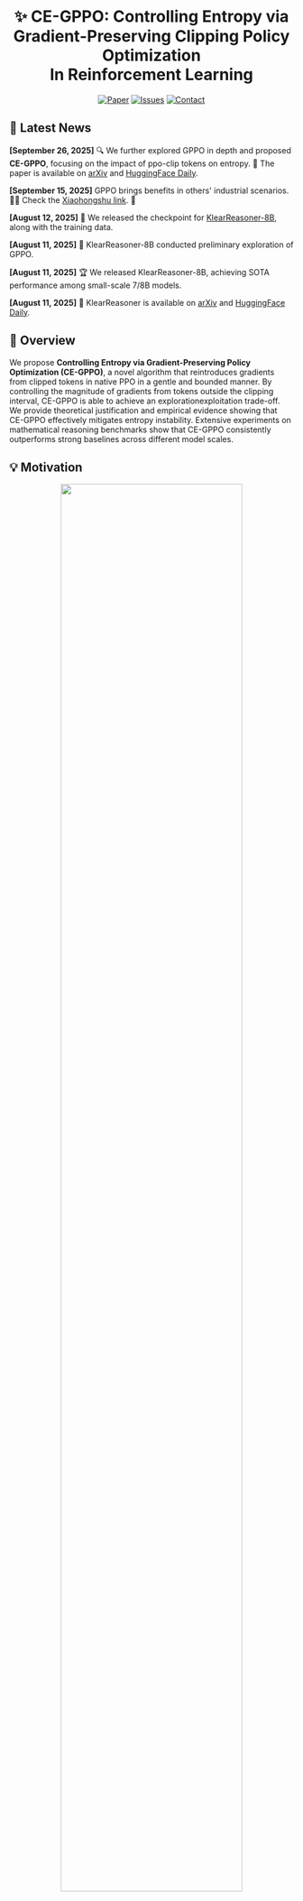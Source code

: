<div align="center">
<h1>✨ CE-GPPO: Controlling Entropy via <br>Gradient-Preserving Clipping Policy Optimization <br>In Reinforcement Learning</h1>
</div>


<!-- ## 🚀 Quick Links
| Resource | Link |
|---|---|
| 📝 Preprints | [Paper](https://arxiv.org/pdf/2508.07629) |
| 🤗 Model Hub | [Klear-Reasoner-8B](https://huggingface.co/klear-team/klear-reasoner-8b-SFT) |
| 🤗 Model Hub | [Klear-Reasoner-8B](https://huggingface.co/klear-team/klear-reasoner-8b) |
| 🤗 Dataset Hub | [Math RL](https://huggingface.co/datasets/Suu/KlearReasoner-MathSub-30K) |
| 🤗 Dataset Hub | [Code RL](https://huggingface.co/datasets/Suu/KlearReasoner-CodeSub-Rllm-Cleaned) |
| 📄 Technical Report | [arXiv:250x.xxxxx](https://arxiv.org/abs/250x.xxxxx) |
| 🐛 Issues & Discussions | [GitHub Issues](https://github.com/klear-team/klear-reasoner/issues) |
| 📧 Contact | klear-reasoner@kuaishou.com |


| Resource | Link |
|---|---|
| 📝 Preprints | [Paper](https://arxiv.org/pdf/2509.20712) |
| 🐛 Issues & Discussions | [GitHub Issues](https://github.com/Kwai-Klear/CE-GPPO/issues) |
| 📧 Contact | suzhenpeng13@163.com |


---

--- -->

<div align="center">

[![Paper](https://img.shields.io/badge/📄_Paper-arXiv-red.svg)](https://arxiv.org/pdf/2509.20712)
[![Issues](https://img.shields.io/badge/🐛_Issues-GitHub-blue.svg)](https://github.com/Kwai-Klear/CE-GPPO/issues)
[![Contact](https://img.shields.io/badge/📧_Contact-Email-green.svg)](mailto:suzhenpeng13@163.com)

</div>

## 📣 Latest News
**[September 26, 2025]** 🔍 We further explored GPPO in depth and proposed **CE-GPPO**, focusing on the impact of ppo-clip tokens on entropy. 📄 The paper is available on [arXiv](https://arxiv.org/pdf/2509.20712) and [HuggingFace Daily](https://huggingface.co/papers/2509.20712).

**[September 15, 2025]** GPPO brings benefits in others' industrial scenarios. 💼✨ Check the [Xiaohongshu link](http://xhslink.com/o/3MS0x3zuMix ). 🔗

**[August 12, 2025]** 🚀 We released the checkpoint for [KlearReasoner-8B](https://huggingface.co/Kwai-Klear/Klear-Reasoner-8B), along with the training data.

**[August 11, 2025]** 🔬 KlearReasoner-8B conducted preliminary exploration of GPPO.

**[August 11, 2025]** 🏆 We released KlearReasoner-8B, achieving SOTA performance among small-scale 7/8B models.

**[August 11, 2025]** 📢 KlearReasoner is available on [arXiv](https://arxiv.org/pdf/2508.07629) and [HuggingFace Daily](https://huggingface.co/papers/2508.07629).

## 📌 Overview

We propose **Controlling Entropy via Gradient-Preserving Policy Optimization (CE-GPPO)**, a novel algorithm that reintroduces gradients from clipped tokens in native PPO in a gentle and bounded manner. By controlling the magnitude of gradients from tokens outside the clipping interval, CE-GPPO is able to achieve an explorationexploitation trade-off. We provide theoretical justification and empirical evidence showing that CE-GPPO effectively mitigates entropy instability. Extensive experiments on mathematical reasoning benchmarks show that CE-GPPO consistently outperforms strong baselines across different model scales.

## 💡 Motivation
<div align="center">
<img src="./docker/CE-GPPO.png" width="80%"/>
</div>

Reinforcement learning (RL) has become a central paradigm for fine-tuning large language models (LLMs). A key challenge lies in regulating **policy entropy**, which balances exploration and exploitation during training. Stable entropy is crucial: too little leads to premature convergence and loss of diversity (entropy collapse), while too much hinders convergence and wastes exploration (entropy explosion).

Our analysis shows that entropy dynamics arise from the interaction between the advantage function and the token probability distribution, which can be categorized into four patterns:

- **PA&HP** (Positive-Advantage High-Probability) and **NA&LP** (Negative-Advantage Low-Probability) tokens: reinforce dominant actions, accelerating convergence but driving entropy collapse.
- **PA&LP** (Positive-Advantage Low-Probability) and **NA&HP** (Negative-Advantage High-Probability) tokens: encourage exploration of unlikely actions, maintaining diversity and mitigating entropy collapse.

Standard PPO stabilizes training with clipping, but this mechanism discards gradients from low-probability tokens outside the clip interval. These overlooked signals, particularly from PA&LP and NA&LP tokens, are critical for entropy control. Ignoring them leads to unstable training:

- **Entropy collapse** arises when PA&LP gradients are suppressed, restricting exploration.
- **Entropy explosion** arises when NA&LP gradients are removed, overemphasizing exploration and delaying convergence.

To address this, we propose **CE-GPPO**, which reintroduces clipped gradients in a bounded and theoretically grounded way. By decoupling forward and backward passes with a stop-gradient operation and scaling coefficients, CE-GPPO incorporates gradients from out-of-clip tokens while preserving stability. This enables fine-grained entropy regulation and achieves a more effective balance between exploration and exploitation, preventing both collapse and explosion.

## 🔍 Key Features

- **Gradient Preservation**: Reintroduces gradients from clipped tokens (PA&LP and NA&LP) using stop-gradient and tunable scaling.
- **Entropy Stability**: Prevents entropy collapse and explosion by dynamically regulating gradient magnitudes.
- **Exploration-Exploitation Balance**: Allows controlled entropy stable, improving generalization and convergence.
- **SOTA Performance**: Outperforms strong baselines like GRPO, DAPO, CISPO, and GSPO on math reasoning benchmarks.

---

## 📊 Benchmark Results

<div align="center">

| Model                        | AIME24 | AIME25 | HMMT25 | MATH500 | AMC23 | Avg  |
|-----------------------------|--------|--------|--------|---------|--------|------|
| DS-R1-Distill-Qwen-1.5B     | 29.2   | 24.1   | 13.1   | 86.0    | 73.7   | 45.2 |
| +GRPO                       | 33.4   | 28.1   | 16.6   | 88.3    | 79.3   | 49.1 |
| +DAPO                       | 40.0   | 28.4   | 19.17  | 90.0    | 84.4   | 52.4 |
| **+CE-GPPO**               | **42.0** | **33.9** | **21.6** | **91.0** | **85.9** | **54.9** |

| Model                        | AIME24 | AIME25 | HMMT25 | MATH500 | AMC23 | Avg  |
|-----------------------------|--------|--------|--------|---------|--------|------|
| DS-R1-Distill-Qwen-7B       | 54.5   | 39.1   | 26.2   | 93.6    | 90.6   | 60.8 |
| +GRPO                       | 55.3   | 40.3   | 24.5   | 93.7    | 88.8   | 60.5 |
| +DAPO                       | 59.7   | 48.7   | 25.6   | 95.1    | 93.4   | 64.5 |
| **+CE-GPPO**               | **66.0** | **51.4** | **30.5** | **95.6** | **93.8** | **67.5** |


<img src="./docker/CE-GPPO_main.png" width="80%"/>
</div>

> CE-GPPO consistently outperforms all baselines, achieving +2.5 points improvement on 1.5B model and +3.0 points on 7B model compared to the strongest baseline (DAPO).

---

## 🧠 Why CE-GPPO?

- ❌ **Entropy Collapse**: Native PPO and GRPO often suffer from premature entropy decay, reducing output diversity.
- ❌ **Entropy Explosion**: Over-exploration can delay convergence and destabilize training.
- ❌ **Clipping Artifacts**: Ignoring clipped low-probability tokens removes valuable gradient signals.
- ✅ **Solution**: CE-GPPO reintroduces these signals in a **controlled**, **stable**, and **efficient** way.

## Implementation of GPPO

The complete loss implementation is as follows:
```python
def compute_gppo_loss_general_beta(
    old_log_prob,
    log_prob,
    advantages,
    response_mask,
    cliprange=None,
    cliprange_low=None,
    cliprange_high=None,
    clip_ratio_c=3.0,
    loss_agg_mode="token-mean",
    gppo_loss_beta1=0.75,
    gppo_loss_beta2=1.0
):
    """Adapted from https://github.com/huggingface/trl/blob/main/trl/trainer/ppo_trainer.py#L1122
    Args:
        old_log_prob: `(torch.Tensor)`
            shape: (bs, response_length)
        log_prob: `(torch.Tensor)`
            shape: (bs, response_length)
        advantages: `(torch.Tensor)`
            shape: (bs, response_length)
        response_mask: `(torch.Tensor)`
            shape: (bs, response_length)
        cliprange: (float)
            The clip range used in PPO. See https://arxiv.org/abs/1707.06347
        cliprange_low: (float)
            The lower clip range used in PPO.
        cliprange_high: (float)
            The higher clip range used in PPO.
        clip_ratio_c: (float) default: 3.0
            The lower bound of the ratio for dual-clip PPO, See https://arxiv.org/pdf/1912.09729
        loss_agg_mode: (str) choices: "token-mean" /
                                      "seq-mean-token-sum" /
                                      "seq-mean-token-mean" /
                                      "seq-mean-token-sum-norm" /
            "token-mean" is the default behavior

    Returns:
        pg_loss: `a scalar torch.Tensor`
            policy gradient loss computed via PPO
        pg_clipfrac: (float)
            the fraction of policy gradient loss being clipped
        ppo_kl: (float)
            the estimated KL divergence between the latest updating policy and the old sampling policy
        pg_clipfrac_lower: (float)
            the fraction of policy gradient loss being clipped when the advantage is negative
    """
    assert clip_ratio_c > 1.0, (
        "The lower bound of the clip_ratio_c for dual-clip PPO should be greater than 1.0,"
        + f" but get the value: {clip_ratio_c}."
    )

    negative_approx_kl = log_prob - old_log_prob
    ratio = torch.exp(negative_approx_kl)
    ppo_kl = verl_F.masked_mean(-negative_approx_kl, response_mask)
    ratio_detached = ratio.detach()
    
    pg_losses1 = -advantages * ratio
    if cliprange_low is None:
        cliprange_low = cliprange
    if cliprange_high is None:
        cliprange_high = cliprange
        
    # case masks
    low_mask = (ratio < (1 - cliprange_low)) & (advantages < 0)
    high_mask = (ratio > (1 + cliprange_high)) & (advantages > 0)
    other_mask = ~(low_mask | high_mask)
    
    beta1 = gppo_loss_beta1
    beta2 = gppo_loss_beta2
    
    # three cases
    clip_pg_losses1 = torch.zeros_like(advantages)
    clip_pg_losses1[low_mask] = -beta1 * (1 - cliprange_low) / ratio_detached[low_mask] * ratio[low_mask] * advantages[low_mask]
    clip_pg_losses1[high_mask] = -beta2 * (1 + cliprange_high) / ratio_detached[high_mask] * ratio[high_mask] * advantages[high_mask]
    clip_pg_losses1[other_mask] = -ratio[other_mask] * advantages[other_mask]

    pg_clipfrac = verl_F.masked_mean((low_mask | high_mask).float(), response_mask)

    pg_losses3 = -advantages * clip_ratio_c

    clip_pg_losses2 = torch.min(pg_losses3, clip_pg_losses1)
    pg_clipfrac_lower = verl_F.masked_mean(
        torch.gt(clip_pg_losses1, pg_losses3) * (advantages < 0).float(), response_mask
    )

    pg_losses = torch.where(advantages < 0, clip_pg_losses2, clip_pg_losses1)
    pg_loss = agg_loss(loss_mat=pg_losses, loss_mask=response_mask, loss_agg_mode=loss_agg_mode)

    return pg_loss, pg_clipfrac, ppo_kl, pg_clipfrac_lower
```

---

## 🧪 Training
### Configure the experimental environment
```bash
git clone https://github.com/Kwai-Klear/CE-GPPO
cd CE-GPPO
pip install -e .
pip install -r requirements.txt
```
For the code, we use [Firejail](https://github.com/netblue30/firejail) for the **sandbox** environment. Additionally, we implemented multi-process control based on [Pebble](https://github.com/noxdafox/pebble), enabling automatic resource reclamation upon task timeout. For mathematics, we use [math_verify](https://github.com/huggingface/Math-Verify) for judging.

### Download a pre-trained checkpoint & data
We trained our model based on [DeepSeek-R1-Distill-Qwen-7B](https://huggingface.co/deepseek-ai/DeepSeek-R1-Distill-Qwen-7B) and [DeepSeek-R1-Distill-Qwen-1.5B](https://huggingface.co/deepseek-ai/DeepSeek-R1-Distill-Qwen-1.5B), using the [KlearReasoner-MathSub-30K](https://huggingface.co/datasets/Kwai-Klear/KlearReasoner-MathSub-30K) dataset for training, with [AIME2024](https://github.com/Kwai-Klear/CE-GPPO/blob/main/benchmarks/aime960_math_verify.json) and [AIME2025](https://github.com/Kwai-Klear/CE-GPPO/blob/main/benchmarks/aime960_math_verify25.json) as the validation sets.

### Using Ray for Multi-Node Training
For multi-node training​​, ensure ​​all nodes are started and connected via Ray​​ before executing the training script. Below is a brief setup guide for Ray across multiple machines:
#### Step 1: Start Ray on the Head Node (node0)

On the first node (typically called `node0`), run:

```bash
ray start --head --dashboard-host=0.0.0.0
```

Get the IP address of the master node.
```bash
MASTER_IP=$(hostname -I | awk '{print $1}')
```
#### Step 2: Connect Other Nodes (e.g., node1)

On each additional worker node (e.g., `node1`), run the following, replacing the IP with that of your head node:

```bash
ray start --address=\"$MASTER_IP:6379\"
```

### RL Training
Run the following script on the master node to start the training task.


```bash
bash recipe/dapo/perf_run_dapo_ours_math.sh # For Math RL
bash recipe/dapo/perf_run_dapo_ours_code.sh # For Code RL
```

In the startup script, you need to set the following variables:
```bash
YOUR_MODEL_PATH="<your_model_path>"
CKPTS_SAVE_DIR="<ckpts_save_path>"
YOUR_TRAIN_FILE="<train_data_path>"
YOUR_TEST_FILE="<test_data_path>"
```


---
## 🤝 Citation
If you find this work helpful, please cite our paper:
```bibtex
@misc{su2025cegppocontrollingentropygradientpreserving,
      title={CE-GPPO: Controlling Entropy via Gradient-Preserving Clipping Policy Optimization in Reinforcement Learning}, 
      author={Zhenpeng Su and Leiyu Pan and Minxuan Lv and Yuntao Li and Wenping Hu and Fuzheng Zhang and Kun Gai and Guorui Zhou},
      year={2025},
      eprint={2509.20712},
      archivePrefix={arXiv},
      primaryClass={cs.LG},
      url={https://arxiv.org/abs/2509.20712}, 
}
```


```bibtex
@article{DBLP:journals/corr/abs-2508-07629,
  author       = {Zhenpeng Su and
                  Leiyu Pan and
                  Xue Bai and
                  Dening Liu and
                  Guanting Dong and
                  Jiaming Huang and
                  Wenping Hu and
                  Fuzheng Zhang and
                  Kun Gai and
                  Guorui Zhou},
  title        = {Klear-Reasoner: Advancing Reasoning Capability via Gradient-Preserving
                  Clipping Policy Optimization},
  journal      = {CoRR},
  volume       = {abs/2508.07629},
  year         = {2025},
  url          = {https://doi.org/10.48550/arXiv.2508.07629},
  doi          = {10.48550/ARXIV.2508.07629},
  eprinttype    = {arXiv},
  eprint       = {2508.07629},
  timestamp    = {Sat, 13 Sep 2025 14:46:27 +0200},
  biburl       = {https://dblp.org/rec/journals/corr/abs-2508-07629.bib},
  bibsource    = {dblp computer science bibliography, https://dblp.org}
}
```


